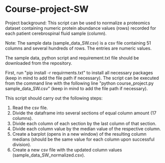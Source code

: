 # Course-project-SW

Project background: This script can be used to normalize a proteomics dataset containing numeric protein abundance values (rows) recorded for each patient cerebrospinal fluid sample (column).

Note: The sample data (sample_data_SW.csv) is a csv file containing 51 columns and several hundreds of rows. The entries are numeric values.

The sample data, python script and requirement.txt file should be downloaded from the repository.

First, run "pip install -r requirments.txt" to install all necessary packages (keep in mind to add the file path if necessary).
The script can be executed from the command line with the following line "python course_project.py sample_data_SW.csv" (keep in mind to add the file path if necessary).

This script should carry out the following steps:
1. Read the csv file.
2. Divide the dataframe into several sections of equal column amount (17 columns).
3. Divide each column of each section by the last column of that section.
4. Divide each column value by the median value of the respective column.
5. Create a barplot (opens in a new window) of the resulting column medians (should be the same value for each column upon successful division).
6. Create a new csv file with the updated column values (sample_data_SW_normalized.csv).
